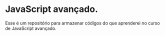 # JavaScript avançado.

Esse é um repositório para armazenar códigos do que aprenderei no curso de JavaScript avançado.